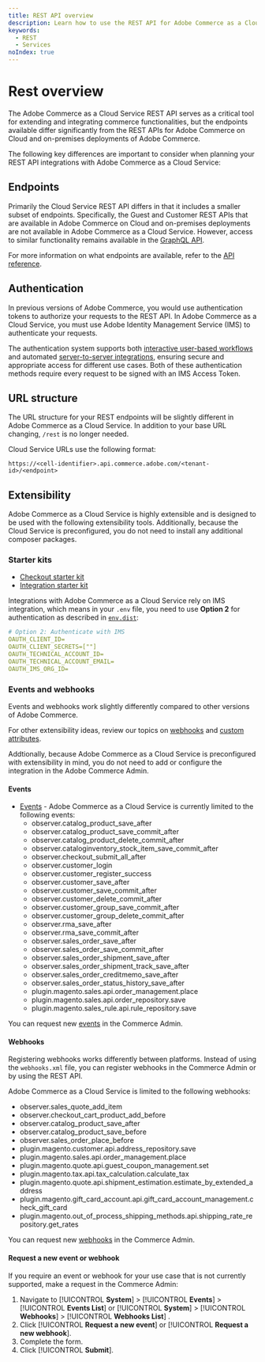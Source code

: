 ```yaml
---
title: REST API overview
description: Learn how to use the REST API for Adobe Commerce as a Cloud Service.
keywords:
  - REST
  - Services
noIndex: true
---
```


# Rest overview

The Adobe Commerce as a Cloud Service REST API serves as a critical tool for extending and integrating commerce functionalities, but the endpoints available differ significantly from the REST APIs for Adobe Commerce on Cloud and on-premises deployments of Adobe Commerce.

The following key differences are important to consider when planning your REST API integrations with Adobe Commerce as a Cloud Service:

## Endpoints

Primarily the Cloud Service REST API differs in that it includes a smaller subset of endpoints. Specifically, the Guest and Customer REST APIs that are available in Adobe Commerce on Cloud and on-premises deployments are not available in Adobe Commerce as a Cloud Service. However, access to similar functionality remains available in the [GraphQL API](../../reference/core-graphql.md).

For more information on what endpoints are available, refer to the [API reference](./reference.md).

## Authentication

In previous versions of Adobe Commerce, you would use authentication tokens to authorize your requests to the REST API. In Adobe Commerce as a Cloud Service, you must use Adobe Identity Management Service (IMS) to authenticate your requests.

The authentication system supports both [interactive user-based workflows](./user-auth.md) and automated [server-to-server integrations](./server-auth.md), ensuring secure and appropriate access for different use cases. Both of these authentication methods require every request to be signed with an IMS Access Token.

## URL structure

The URL structure for your REST endpoints will be slightly different in Adobe Commerce as a Cloud Service. In addition to your base URL changing, `/rest` is no longer needed.

Cloud Service URLs use the following format:

`https://<cell-identifier>.api.commerce.adobe.com/<tenant-id>/<endpoint>`

## Extensibility

Adobe Commerce as a Cloud Service is highly extensible and is designed to be used with the following extensibility tools. Additionally, because the Cloud Service is preconfigured, you do not need to install any additional composer packages.

### Starter kits

* [Checkout starter kit](https://developer.adobe.com/commerce/extensibility/starter-kit/checkout/)
* [Integration starter kit](https://developer.adobe.com/commerce/extensibility/starter-kit/integration/)

Integrations with Adobe Commerce as a Cloud Service rely on IMS integration, which means in your `.env` file, you need to use **Option 2** for authentication as described in [`env.dist`](https://github.com/adobe/commerce-checkout-starter-kit/blob/main/env.dist):

```yaml
# Option 2: Authenticate with IMS
OAUTH_CLIENT_ID=
OAUTH_CLIENT_SECRETS=[""]
OAUTH_TECHNICAL_ACCOUNT_ID=
OAUTH_TECHNICAL_ACCOUNT_EMAIL=
OAUTH_IMS_ORG_ID=
```

### Events and webhooks

Events and webhooks work slightly differently compared to other versions of Adobe Commerce.

<InlineAlert variant="info" slots="text"/>

For other extensibility ideas, review our topics on [webhooks](../webhooks.md) and [custom attributes](../custom-attributes.md).

Addtionally, because Adobe Commerce as a Cloud Service is preconfigured with extensibility in mind, you do not need to add or configure the integration in the Adobe Commerce Admin.

#### Events

* [Events](https://developer.adobe.com/commerce/extensibility/events/) - Adobe Commerce as a Cloud Service is currently limited to the following events:
  * observer.catalog_product_save_after
  * observer.catalog_product_save_commit_after
  * observer.catalog_product_delete_commit_after
  * observer.cataloginventory_stock_item_save_commit_after
  * observer.checkout_submit_all_after
  * observer.customer_login
  * observer.customer_register_success
  * observer.customer_save_after
  * observer.customer_save_commit_after
  * observer.customer_delete_commit_after
  * observer.customer_group_save_commit_after
  * observer.customer_group_delete_commit_after
  * observer.rma_save_after
  * observer.rma_save_commit_after
  * observer.sales_order_save_after
  * observer.sales_order_save_commit_after
  * observer.sales_order_shipment_save_after
  * observer.sales_order_shipment_track_save_after
  * observer.sales_order_creditmemo_save_after
  * observer.sales_order_status_history_save_after
  * plugin.magento.sales.api.order_management.place
  * plugin.magento.sales.api.order_repository.save
  * plugin.magento.sales_rule.api.rule_repository.save

<InlineAlert variant="info" slots="text"/>

You can request new [events](#request-a-new-event-or-webhook) in the Commerce Admin.

#### Webhooks

Registering webhooks works differently between platforms. Instead of using the `webhooks.xml` file, you can register webhooks in the Commerce Admin or by using the REST API.

Adobe Commerce as a Cloud Service is limited to the following webhooks:

* observer.sales_quote_add_item
* observer.checkout_cart_product_add_before
* observer.catalog_product_save_after
* observer.catalog_product_save_before
* observer.sales_order_place_before
* plugin.magento.customer.api.address_repository.save
* plugin.magento.sales.api.order_management.place
* plugin.magento.quote.api.guest_coupon_management.set
* plugin.magento.tax.api.tax_calculation.calculate_tax
* plugin.magento.quote.api.shipment_estimation.estimate_by_extended_address
* plugin.magento.gift_card_account.api.gift_card_account_management.check_gift_card
* plugin.magento.out_of_process_shipping_methods.api.shipping_rate_repository.get_rates

<InlineAlert variant="info" slots="text"/>

You can request new [webhooks](#request-a-new-event-or-webhook) in the Commerce Admin.

#### Request a new event or webhook

If you require an event or webhook for your use case that is not currently supported, make a request in the Commerce Admin:

1. Navigate to [!UICONTROL **System**] > [!UICONTROL **Events**] > [!UICONTROL **Events List**] or [!UICONTROL **System**] > [!UICONTROL **Webhooks**] > [!UICONTROL **Webhooks List**] .
1. Click [!UICONTROL **Request a new event**] or [!UICONTROL **Request a new webhook**].
1. Complete the form.
1. Click [!UICONTROL **Submit**].
